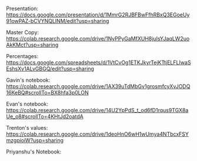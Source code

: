 Presentation: https://docs.google.com/presentation/d/1MmrG2RJBFBwFfhRBxQ3EGoeUy91owPAZ-bCVYNQLINM/edit?usp=sharing

Master Copy: https://colab.research.google.com/drive/1NyPPyGaMfXUH8juIsYJaqLW2uoAkKMct?usp=sharing

Percentages: https://docs.google.com/spreadsheets/d/1VtCvOg1ETKJkyrTejKTtjELFLIwaSEshsXv1ALvGBGQ/edit?usp=sharing

Gavin's notebook: https://colab.research.google.com/drive/1AX39uTdMbGv1grosmfcyXvJODQ16KeBQ#scrollTo=BX8hfa3p0LON

Evan's notebook: https://colab.research.google.com/drive/14U2YpPdS_t_od6fD1rqus9TGX8aUe_o8#scrollTo=4KHtJd2oatdA

Trenton's values: https://colab.research.google.com/drive/1deoHnO6wH1wUmya4NTbcxFSYmzgpioiW?usp=sharing

Priyanshu's Notebook: 
